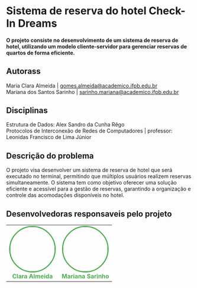 # Sistema de reserva do hotel Check-In Dreams
#### O projeto consiste no desenvolvimento de um sistema de reserva de hotel, utilizando um modelo cliente-servidor para gerenciar reservas de quartos de forma eficiente.

## Autorass
 Maria Clara Almeida | gomes.almeida@academico.ifpb.edu.br<br>
Mariana dos Santos Sarinho | sarinho.mariana@academico.ifpb.edu.br

## Disciplinas
 Estrutura de Dados: Alex Sandro da Cunha Rêgo<br>
Protocolos de Interconexão de Redes de Computadores | professor: Leonidas Francisco de Lima Júnior

## Descrição do problema
O projeto visa desenvolver um sistema de reserva de hotel que será executado no terminal, permitindo que múltiplos usuários realizem reservas simultaneamente. O sistema tem como objetivo oferecer uma solução eficiente e acessível para a gestão de reservas, garantindo a organização e controle das acomodações disponíveis no hotel.


## Desenvolvedoras responsaveis pelo projeto


<table>
    <td align="center">
      <a href="https://github.com/euclaraalmeida">
        <img src="https://github.com/euclaraalmeida.png" width="120" height="120" style="border-radius: 50%; border: 3px solid #4CAF50;"/>
      </a>
      <br>
      <strong><a href="https://github.com/euclaraalmeida" style="text-decoration: none; color: #4CAF50;">Clara Almeida</a></strong>
    </td>
    <td align="center">
      <a href="https://github.com/marisarinho">
        <img src="https://github.com/marisarinho.png" width="120" height="120" style="border-radius: 50%; border: 3px solid #4CAF50;"/>
      </a>
      <br>
      <strong><a href="https://github.com/marisarinho" style="text-decoration: none; color: #4CAF50;">Mariana Sarinho</a></strong>
    </td>
  </tr>
</table>
